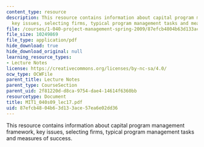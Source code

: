 ```yaml
---
content_type: resource
description: This resource contains information about capital program management framework,
  key issues, selecting firms, typical program management tasks and measures of success.
file: /courses/1-040-project-management-spring-2009/87efcb4804b63d133ace57ea6e02dd36_MIT1_040s09_lec17.pdf
file_size: 10249869
file_type: application/pdf
hide_download: true
hide_download_original: null
learning_resource_types:
- Lecture Notes
license: https://creativecommons.org/licenses/by-nc-sa/4.0/
ocw_type: OCWFile
parent_title: Lecture Notes
parent_type: CourseSection
parent_uid: 2f81220d-d8ca-9754-dae4-14614f6360bb
resourcetype: Document
title: MIT1_040s09_lec17.pdf
uid: 87efcb48-04b6-3d13-3ace-57ea6e02dd36
---
```

This resource contains information about capital program management framework, key issues, selecting firms, typical program management tasks and measures of success.